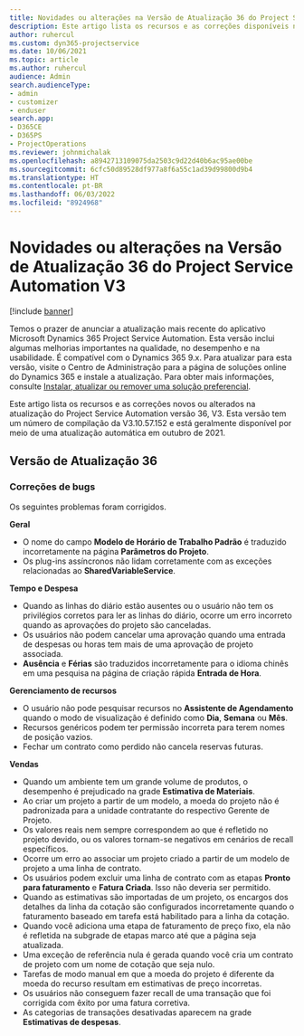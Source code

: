 ```yaml
---
title: Novidades ou alterações na Versão de Atualização 36 do Project Service Automation V3
description: Este artigo lista os recursos e as correções disponíveis na atualização do Microsoft Dynamics 365 Project Service Automation versão 36, V3.
author: ruhercul
ms.custom: dyn365-projectservice
ms.date: 10/06/2021
ms.topic: article
ms.author: ruhercul
audience: Admin
search.audienceType:
- admin
- customizer
- enduser
search.app:
- D365CE
- D365PS
- ProjectOperations
ms.reviewer: johnmichalak
ms.openlocfilehash: a8942713109075da2503c9d22d40b6ac95ae00be
ms.sourcegitcommit: 6cfc50d89528df977a8f6a55c1ad39d99800d9b4
ms.translationtype: HT
ms.contentlocale: pt-BR
ms.lasthandoff: 06/03/2022
ms.locfileid: "8924968"
---
```

# <a name="whats-new-or-changed-in-project-service-automation-update-release-36-v3"></a>Novidades ou alterações na Versão de Atualização 36 do Project Service Automation V3

[!include [banner](../includes/psa-now-project-operations.md)]

Temos o prazer de anunciar a atualização mais recente do aplicativo Microsoft Dynamics 365 Project Service Automation. Esta versão inclui algumas melhorias importantes na qualidade, no desempenho e na usabilidade. É compatível com o Dynamics 365 9.x. Para atualizar para esta versão, visite o Centro de Administração para a página de soluções online do Dynamics 365 e instale a atualização. Para obter mais informações, consulte [Instalar, atualizar ou remover uma solução preferencial](/power-platform/admin/install-remove-preferred-solution).

Este artigo lista os recursos e as correções novos ou alterados na atualização do Project Service Automation versão 36, V3. Esta versão tem um número de compilação da V3.10.57.152 e está geralmente disponível por meio de uma atualização automática em outubro de 2021.

## <a name="update-release-36"></a>Versão de Atualização 36

### <a name="bug-fixes"></a>Correções de bugs

Os seguintes problemas foram corrigidos.

**Geral**
- O nome do campo **Modelo de Horário de Trabalho Padrão** é traduzido incorretamente na página **Parâmetros do Projeto**.
- Os plug-ins assíncronos não lidam corretamente com as exceções relacionadas ao **SharedVariableService**.

**Tempo e Despesa**
- Quando as linhas do diário estão ausentes ou o usuário não tem os privilégios corretos para ler as linhas do diário, ocorre um erro incorreto quando as aprovações do projeto são canceladas.
- Os usuários não podem cancelar uma aprovação quando uma entrada de despesas ou horas tem mais de uma aprovação de projeto associada.
- **Ausência** e **Férias** são traduzidos incorretamente para o idioma chinês em uma pesquisa na página de criação rápida **Entrada de Hora**.

**Gerenciamento de recursos**
- O usuário não pode pesquisar recursos no **Assistente de Agendamento** quando o modo de visualização é definido como **Dia**, **Semana** ou **Mês**.
- Recursos genéricos podem ter permissão incorreta para terem nomes de posição vazios. 
- Fechar um contrato como perdido não cancela reservas futuras.

**Vendas**
- Quando um ambiente tem um grande volume de produtos, o desempenho é prejudicado na grade **Estimativa de Materiais**.
- Ao criar um projeto a partir de um modelo, a moeda do projeto não é padronizada para a unidade contratante do respectivo Gerente de Projeto.
- Os valores reais nem sempre correspondem ao que é refletido no projeto devido, ou os valores tornam-se negativos em cenários de recall específicos.
- Ocorre um erro ao associar um projeto criado a partir de um modelo de projeto a uma linha de contrato.
- Os usuários podem excluir uma linha de contrato com as etapas **Pronto para faturamento** e **Fatura Criada**. Isso não deveria ser permitido.
- Quando as estimativas são importadas de um projeto, os encargos dos detalhes da linha da cotação são configurados incorretamente quando o faturamento baseado em tarefa está habilitado para a linha da cotação.
- Quando você adiciona uma etapa de faturamento de preço fixo, ela não é refletida na subgrade de etapas marco até que a página seja atualizada.
- Uma exceção de referência nula é gerada quando você cria um contrato de projeto com um nome de cotação que seja nulo.
- Tarefas de modo manual em que a moeda do projeto é diferente da moeda do recurso resultam em estimativas de preço incorretas.
- Os usuários não conseguem fazer recall de uma transação que foi corrigida com êxito por uma fatura corretiva.
- As categorias de transações desativadas aparecem na grade **Estimativas de despesas**.



